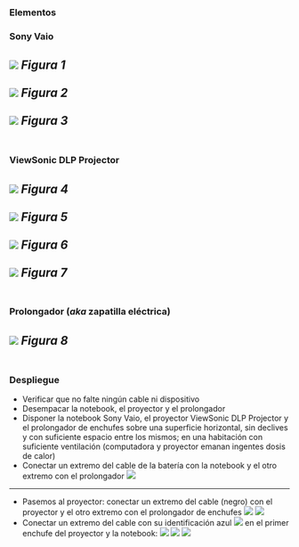 ### Elementos
### Sony Vaio
![](images/projector/IMG_1487.jpg)
_Figura 1_
<BR></BR>
![](images/projector/IMG_1488.jpg)
_Figura 2_
<BR></BR>
![](images/projector/IMG_1489.jpg)
_Figura 3_
<BR></BR>
---
### ViewSonic DLP Projector
![](images/projector/IMG_1486.jpg)
_Figura 4_
<BR></BR>
![](images/projector/IMG_1485.jpg)
_Figura 5_
<BR></BR>
![](images/projector/IMG_1484.jpg)
_Figura 6_
<BR></BR>
![](images/projector/IMG_1478.jpg)
_Figura 7_
<BR></BR>
---
### Prolongador (_aka_ zapatilla eléctrica)
![](images/projector/IMG_1491.png)
_Figura 8_
<BR></BR>
---
### Despliegue
* Verificar que no falte ningún cable ni dispositivo
* Desempacar la notebook, el proyector y el prolongador 
* Disponer la notebook Sony Vaio, el proyector ViewSonic DLP Projector y el prolongador de enchufes sobre una superficie horizontal, sin declives y con suficiente espacio entre los mismos; en una habitación con suficiente ventilación (computadora y proyector emanan ingentes dosis de calor)
* Conectar un extremo del cable de la batería con la notebook y el otro extremo con el prolongador
![](images/projector/IMG_1477.jpg)
---
* Pasemos al proyector: conectar un extremo del cable (negro) con el proyector y el otro extremo con el prolongador de enchufes 
![](images/projector/IMG_1486.jpg)
![](images/projector/IMG_1478.jpg)
* Conectar un extremo del cable con su identificación azul
![](images/projector/IMG_1485.jpg)
	 en el primer enchufe del proyector y la notebook:
![](images/projector/IMG_1479.jpg)
![](images/projector/IMG_1480.jpg)
![](images/projector/IMG_1481.jpg) 